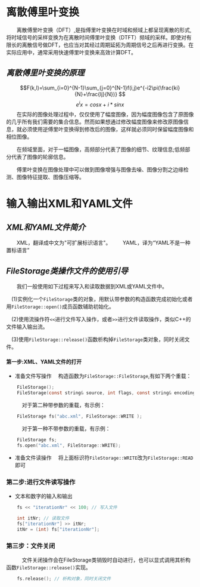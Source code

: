 # **离散傅里叶变换**
&ensp;&ensp;&ensp;&ensp;离散傅里叶变换（DFT）,是指傅里叶变换在时域和频域上都呈现离散的形式,将时域信号的采样变换为在离散时间傅里叶变换（DTFT）频域的采样。即使对有限长的离散信号做DFT，也应当对其经过周期延拓为周期信号之后再进行变换。在实际应用中，通常采用快速傅里叶变换来高效计算DFT。

## ***离散傅里叶变换的原理***
$$F(k,l)=\sum_{i=0}^{N-1}\sum_{j=0}^{N-1}f(i,j)e^{-i2\pi(\frac{ki}{N}+\frac{lj}{N})} $$
$$ e^ix = cosx+i*sinx$$
&ensp;&ensp;&ensp;&ensp;在实际的图像处理过程中，仅仅使用了幅度图像，因为幅度图像包含了原图像的几乎所有我们需要的集合信息。然而如果想通过修改幅度图像来修改原图像信息，就必须使用逆傅里叶变换得到修改后的图像，这样就必须同时保留幅度图像和相位图像。

&ensp;&ensp;&ensp;&ensp;在频域里面，对于一幅图像，高频部分代表了图像的细节、纹理信息;低频部分代表了图像的轮廓信息。

&ensp;&ensp;&ensp;&ensp;傅里叶变换在图像处理中可以做到图像增强与图像去噪、图像分割之边缘检测、图像特征提取、图像压缩等。

# **输入输出XML和YAML文件**
## ***XML和YAML文件简介***
&ensp;&ensp;&ensp;&ensp;XML，翻译成中文为"可扩展标识语言"。
&ensp;&ensp;&ensp;&ensp;YAML，译为“YAML不是一种置标语言”

## ***FileStorage类操作文件的使用引导***
&ensp;&ensp;&ensp;&ensp;我们一般使用如下过程来写入和读取数据到XML或YAML文件中。

&ensp;&ensp;(1)实例化一个``FileStorage``类的对象，用默认带参数的构造函数完成初始化或者用``FileStorage::open()``成员函数辅助初始化。

&ensp;&ensp;(2)使用流操作符``<<``进行文件写入操作，或者``>>``进行文件读取操作，类似C++的文件输入输出流。

&ensp;&ensp;(3)使用``FileStorage::release()``函数析构掉``FileStorage``类对象，同时关闭文件。

#### 第一步:XML、YAML文件的打开
- 准备文件写操作
&ensp;&ensp;构造函数为``FileStorage::FileStorage``,有如下两个重载：
```c
    FileStorage();
    FileStorage(const string& source, int flags, const string& encoding=string() );
```

&ensp;&ensp;&ensp;&ensp;&ensp;&ensp;对于第二种带参数的重载，有示例：
```c
    FileStorage fs("abc.xml", FileStorage::WRITE );
```
&ensp;&ensp;&ensp;&ensp;&ensp;&ensp;对于第一种不带参数的重载，有示例：
```c
    FileStorage fs;
    fs.open("abc.xml", FileStorage::WRITE);
```
- 准备文件读操作
&ensp;&ensp;将上面标识符``FileStorage::WRITE``改为``FileStorage::READ``即可

### 第二步:进行文件读写操作
- 文本和数字的输入和输出
```c
    fs << "iterationNr" << 100; // 写入文件
```
```c
    int itNr; // 读取文件
    fs["iterationNr"] >> itNr;
    itNr = (int) fs["iterationNr"];
```
### 第三步：文件关闭
&ensp;&ensp;&ensp;&ensp;&ensp;&ensp;文件关闭操作会在FileStorage类销毁时自动进行，也可以显式调用其析构函数``FileStorage::release()``实现。
```c
    fs.release(); // 析构对象，同时关闭文件
```
